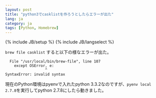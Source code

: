 ```yaml
---
layout: post
title: "python3でcasklistを作ろうとしたらエラーが出た"
lang: ja
category: ja
tags: [Python, Homebrew]
---
```

{% include JB/setup %}
{% include JB/langselect %}

``brew file casklist`` すると以下の様なエラーが出た。

	  File "/usr/local/bin/brew-file", line 107
	    except OSError, e:
	                  ^
	SyntaxError: invalid syntax

現在のPython環境はpyenvで入れたpython 3.3.2なのですが、``pyenv local 2.7.8``を実行してpython 2.7.8にしたら動きました。